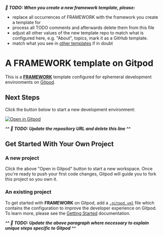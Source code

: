 _**🔴 TODO: When you create a new framework template, please:**_
* replace all occurrences of FRAMEWORK with the framework you create a template for
* process all TODO comments and afterwards delete them from this file
* adjust all other values of the new template repo to match what is configured here, e.g. "About", topics, mark it as a GitHub template.
* match what you see in [other templates](https://github.com/gitpod-io/?q=template-) if in doubt
  
# A **FRAMEWORK** template on Gitpod

This is a [**FRAMEWORK**](https://link-to-the-framework-website.com) template configured for ephemeral development environments on [Gitpod](https://www.gitpod.io/).

## Next Steps

Click the button below to start a new development environment:

[![Open in Gitpod](https://gitpod.io/button/open-in-gitpod.svg)](https://gitpod.io/#https://github.com/gitpod-io/template-xyz)

_**^^ 🔴 TODO: Update the repository URL and delete this line ^^**_

## Get Started With Your Own Project

### A new project

Click the above "Open in Gitpod" button to start a new workspace. Once you're ready to push your first code changes, Gitpod will guide you to fork this project so you own it.

### An existing project

To get started with **FRAMEWORK** on Gitpod, add a [`.gitpod.yml`](./.gitpod.yml) file which contains the configuration to improve the developer experience on Gitpod. To learn more, please see the [Getting Started](https://www.gitpod.io/docs/getting-started) documentation.

_**^^ 🔴 TODO: Update the above paragraph where necessary to explain unique steps specific to Gitpod ^^**_
